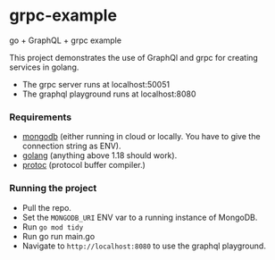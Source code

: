 # grpc-example

go + GraphQL + grpc example

This project demonstrates the use of GraphQl and grpc for creating services in
golang.

- The grpc server runs at localhost:50051
- The graphql playground runs at localhost:8080

### Requirements

- [mongodb](https://www.mongodb.com) (either running in cloud or locally. You
  have to give the connection string as ENV).
- [golang](https://go.dev) (anything above 1.18 should work).
- [protoc](https://protobuf.dev) (protocol buffer compiler.)

### Running the project

- Pull the repo.
- Set the `MONGODB_URI` ENV var to a running instance of MongoDB.
- Run `go mod tidy`
- Run go run main.go
- Navigate to `http://localhost:8080` to use the graphql playground.
